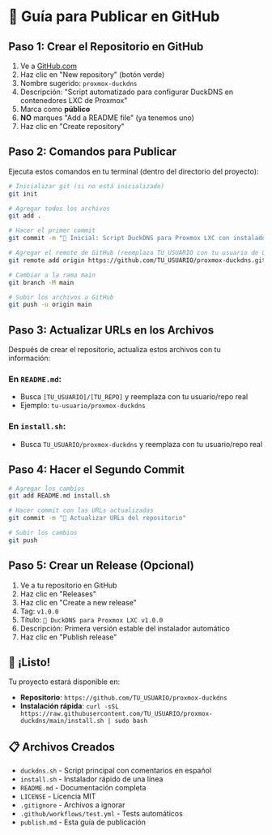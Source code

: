 # 📝 Guía para Publicar en GitHub

## Paso 1: Crear el Repositorio en GitHub

1. Ve a [GitHub.com](https://github.com)
2. Haz clic en "New repository" (botón verde)
3. Nombre sugerido: `proxmox-duckdns`
4. Descripción: "Script automatizado para configurar DuckDNS en contenedores LXC de Proxmox"
5. Marca como **público**
6. **NO** marques "Add a README file" (ya tenemos uno)
7. Haz clic en "Create repository"

## Paso 2: Comandos para Publicar

Ejecuta estos comandos en tu terminal (dentro del directorio del proyecto):

```bash
# Inicializar git (si no está inicializado)
git init

# Agregar todos los archivos
git add .

# Hacer el primer commit
git commit -m "🦆 Inicial: Script DuckDNS para Proxmox LXC con instalador automático"

# Agregar el remote de GitHub (reemplaza TU_USUARIO con tu usuario de GitHub)
git remote add origin https://github.com/TU_USUARIO/proxmox-duckdns.git

# Cambiar a la rama main
git branch -M main

# Subir los archivos a GitHub
git push -u origin main
```

## Paso 3: Actualizar URLs en los Archivos

Después de crear el repositorio, actualiza estos archivos con tu información:

### En `README.md`:
- Busca `[TU_USUARIO]/[TU_REPO]` y reemplaza con tu usuario/repo real
- Ejemplo: `tu-usuario/proxmox-duckdns`

### En `install.sh`:
- Busca `TU_USUARIO/proxmox-duckdns` y reemplaza con tu usuario/repo real

## Paso 4: Hacer el Segundo Commit

```bash
# Agregar los cambios
git add README.md install.sh

# Hacer commit con las URLs actualizadas
git commit -m "📝 Actualizar URLs del repositorio"

# Subir los cambios
git push
```

## Paso 5: Crear un Release (Opcional)

1. Ve a tu repositorio en GitHub
2. Haz clic en "Releases"
3. Haz clic en "Create a new release"
4. Tag: `v1.0.0`
5. Título: `🦆 DuckDNS para Proxmox LXC v1.0.0`
6. Descripción: Primera versión estable del instalador automático
7. Haz clic en "Publish release"

## 🎉 ¡Listo!

Tu proyecto estará disponible en:
- **Repositorio**: `https://github.com/TU_USUARIO/proxmox-duckdns`
- **Instalación rápida**: `curl -sSL https://raw.githubusercontent.com/TU_USUARIO/proxmox-duckdns/main/install.sh | sudo bash`

## 📋 Archivos Creados

- `duckdns.sh` - Script principal con comentarios en español
- `install.sh` - Instalador rápido de una línea
- `README.md` - Documentación completa
- `LICENSE` - Licencia MIT
- `.gitignore` - Archivos a ignorar
- `.github/workflows/test.yml` - Tests automáticos
- `publish.md` - Esta guía de publicación 